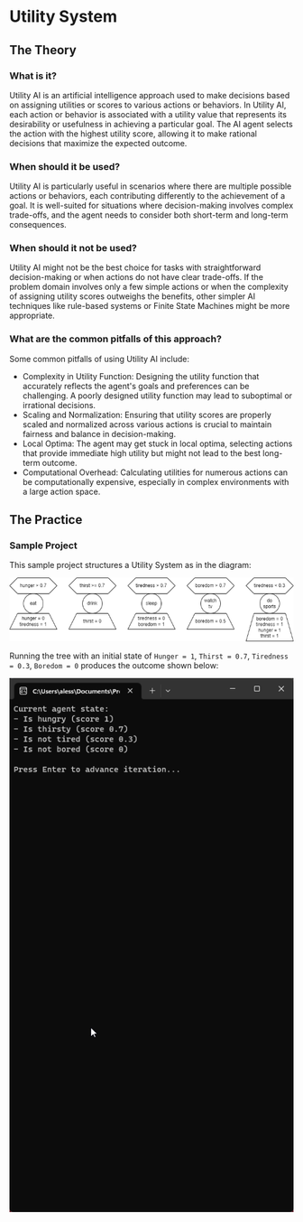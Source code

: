 # Utility System
## The Theory
### What is it?
Utility AI is an artificial intelligence approach used to make decisions based on assigning utilities or scores to various actions or behaviors.
In Utility AI, each action or behavior is associated with a utility value that represents its desirability or usefulness in achieving a particular goal.
The AI agent selects the action with the highest utility score, allowing it to make rational decisions that maximize the expected outcome.
### When should it be used?
Utility AI is particularly useful in scenarios where there are multiple possible actions or behaviors, each contributing differently to the achievement of a goal.
It is well-suited for situations where decision-making involves complex trade-offs, and the agent needs to consider both short-term and long-term consequences.
### When should it not be used?
Utility AI might not be the best choice for tasks with straightforward decision-making or when actions do not have clear trade-offs.
If the problem domain involves only a few simple actions or when the complexity of assigning utility scores outweighs the benefits, other simpler AI techniques like rule-based systems or Finite State Machines might be more appropriate.
### What are the common pitfalls of this approach?
Some common pitfalls of using Utility AI include:
* Complexity in Utility Function: Designing the utility function that accurately reflects the agent's goals and preferences can be challenging. A poorly designed utility function may lead to suboptimal or irrational decisions.
* Scaling and Normalization: Ensuring that utility scores are properly scaled and normalized across various actions is crucial to maintain fairness and balance in decision-making.
* Local Optima: The agent may get stuck in local optima, selecting actions that provide immediate high utility but might not lead to the best long-term outcome.
* Computational Overhead: Calculating utilities for numerous actions can be computationally expensive, especially in complex environments with a large action space.
## The Practice
### Sample Project
This sample project structures a Utility System as in the diagram:

![](utility_ai.png)

Running the tree with an initial state of `Hunger = 1`, `Thirst = 0.7`, `Tiredness = 0.3`, `Boredom = 0` produces the outcome shown below:

![](utility_demo.gif)
